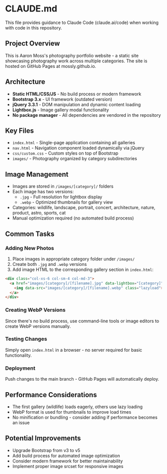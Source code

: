# CLAUDE.md

This file provides guidance to Claude Code (claude.ai/code) when working with code in this repository.

## Project Overview
This is Aaron Moss's photography portfolio website - a static site showcasing photography work across multiple categories. The site is hosted on GitHub Pages at mossly.github.io.

## Architecture
- **Static HTML/CSS/JS** - No build process or modern framework
- **Bootstrap 3.x** - UI framework (outdated version)
- **jQuery 3.3.1** - DOM manipulation and dynamic content loading
- **Lightbox.js** - Image gallery modal functionality
- **No package manager** - All dependencies are vendored in the repository

## Key Files
- `index.html` - Single-page application containing all galleries
- `nav.html` - Navigation component loaded dynamically via jQuery
- `css/custom.css` - Custom styles on top of Bootstrap
- `images/` - Photography organized by category subdirectories

## Image Management
- Images are stored in `/images/[category]/` folders
- Each image has two versions:
  - `.jpg` - Full resolution for lightbox display
  - `.webp` - Optimized thumbnails for gallery view
- Categories: wildlife, landscape, portrait, concert, architecture, nature, product, astro, sports, cat
- Manual optimization required (no automated build process)

## Common Tasks

### Adding New Photos
1. Place images in appropriate category folder under `/images/`
2. Create both `.jpg` and `.webp` versions
3. Add image HTML to the corresponding gallery section in `index.html`:
```html
<div class="col-xs-6 col-sm-4 col-md-3">
  <a href="images/[category]/[filename].jpg" data-lightbox="[category]" data-title="">
    <img data-src="images/[category]/[filename].webp" class="lazyload">
  </a>
</div>
```

### Creating WebP Versions
Since there's no build process, use command-line tools or image editors to create WebP versions manually.

### Testing Changes
Simply open `index.html` in a browser - no server required for basic functionality.

### Deployment
Push changes to the main branch - GitHub Pages will automatically deploy.

## Performance Considerations
- The first gallery (wildlife) loads eagerly, others use lazy loading
- WebP format is used for thumbnails to improve load times
- No minification or bundling - consider adding if performance becomes an issue

## Potential Improvements
- Upgrade Bootstrap from v3 to v5
- Add build process for automated image optimization
- Consider modern framework for better maintainability
- Implement proper image srcset for responsive images